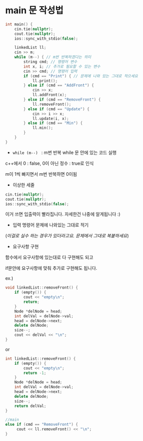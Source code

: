 # main 문 작성법
```cpp
int main() {
    cin.tie(nullptr);
    cout.tie(nullptr);
    ios::sync_with_stdio(false);

    linkedList ll;
    cin >> m;
    while (m--) { // m번 반복하겠다는 의미
        string cmd; // 명령어 변수
        int x, i; // 추가로 필요할 수 있는 변수
        cin >> cmd; // 명령어 입력
        if (cmd == "Print") { // 문제에 나와 있는 그대로 적으세요
            ll.print(); 
        } else if (cmd == "AddFront") {
            cin >> x;
            ll.addFront(x);
        } else if (cmd == "RemoveFront") {
            ll.removeFront();
        } else if (cmd == "Update") {
            cin >> i >> x;
            ll.update(i, x);
        } else if (cmd == "Min") {
            ll.min();
        }
    }
}
```
- `while (m--) ` : m번 반복
while 문 안에 있는 코드 실행

c++에서 
0  : false, 0이 아닌 정수 : true로 인식

m이 1씩 빠지면서 m번 반복하면 0이됨

- 이상한 세줄
```cpp
cin.tie(nullptr);
cout.tie(nullptr);
ios::sync_with_stdio(false);
```
이거 쓰면 입출력이 빨라집니다. 자세한건 나중에 알게됩니다 :)

- 입력 명령어 문제에 나와있는 그대로 적기

(_이걸로 실수 하는 경우가 있더라고요. 문제에서 그대로 복붙하세요_)

- 요구사항 구현

함수에서 요구사항에 있는대로 다 구현해도 되고

if문안에 요구사항에 맞춰 추가로 구현해도 됩니다.

ex.)
```cpp
void linkedList::removeFront() {
    if (empty()) {
        cout << "empty\n";
        return;
    }
    Node *delNode = head;
    int delVal = delNode->val;
    head = delNode->next;
    delete delNode;
    size--;
    cout << delVal << "\n";
}
```
or
```cpp
int linkedList::removeFront() {
    if (empty()) {
        cout << "empty\n";
        return -1;
    }
    Node *delNode = head;
    int delVal = delNode->val;
    head = delNode->next;
    delete delNode;
    size--;
    return delVal;
}
```
```cpp
//main
else if (cmd == "RemoveFront") {
     cout << ll.removeFront() << "\n";
} 

```

